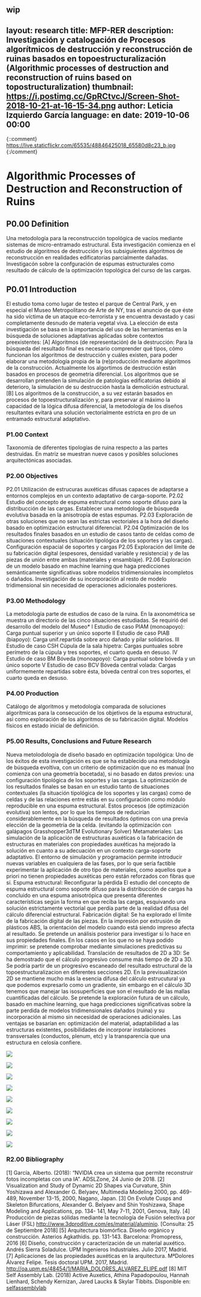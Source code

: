 wip
---
layout: research
title: MFP-RER
description: Investigación y catalogación de Procesos algorítmicos de destrucción y reconstrucción de ruinas basados en topoestructuralización (Algorithmic processes of destruction and reconstruction of ruins based on topostructuralization)
thumbnail: https://i.postimg.cc/GpRCtvcJ/Screen-Shot-2018-10-21-at-16-15-34.png
author: Leticia Izquierdo García
language: en
date: 2019-10-06 00:00
---
{::comment}
https://live.staticflickr.com/65535/48846425018_65580d8c23_b.jpg
{:/comment}
# Algorithmic Processes of Destruction and Reconstruction of Ruins

## P0.00 Definition
Una metodología para la reconstrucción topológica de vacíos mediante sistemas de micro-entramado estructural. 
Esta investigación comienza en el estudio de algoritmos de destrucción y los subsiguientes algoritmos de reconstrucción en realidades edificatorias parcialmente dañadas. 
Investigacón sobre la confguración de espumas estructurales como resultado de cálculo de la optimización topológica del curso de las cargas.

## P0.01 Introduction
El estudio toma como lugar de testeo el parque de Central Park, y en especial el Museo Metropolitano
de Arte de NY, tras el anuncio de que éste ha sido víctima de un ataque eco-terrorista y se encuentra
devastado y casi completamente desnudo de materia vegetal viva.
La elección de esta investigación se basa en la importancia del uso de las herramientas en
la búsqueda de soluciones adaptativas aplicadas sobre contextos preexistentes:
[A] Algoritmos (de representación) de la destrucción: Para la búsqueda del resultado
final es necesario comprender qué tipos, cómo funcionan los algoritmos de destrucción y
cuáles existen, para poder elaborar una metodología propia de la (re)producción mediante
algoritmos de la construcción.
Actualmente los algortimos de destrucción están basados en procesos de geometría
diferencial. Los algoritmos que se desarrollan pretenden la simulación de patologías
edificatorias debido al deterioro, la simulación de su destrucción hasta la demolición
estructural.
[B] Los algoritmos de la construcción, a su vez estarán basados en procesos de
topoestructuralización y, para preservar al máximo la capacidad de la lógica difusa
diferencial, la metodología de los diseños resultantes evitará una solución vectorialmente
estricta en pro de un entramado estructural adaptativo.

### P1.00 Context
Taxonomía de diferentes tipologías de ruina respecto a las partes destruidas. 
En matriz se muestran nueve casos y posibles soluciones arquitectónicas asociadas.

### P2.00 Objectives
P2.01 Utilización de estrucuras auxéticas difusas capaces de adaptarse a entornos
complejos en un contexto adaptativo de carga-soporte.
P2.02 Estudio del concepto de espuma estructural como soporte difuso para la distribucción
de las cargas.
Establecer una metodología de búsqueda evolutiva basada en la anisotropía de estas espumas.
P2.03 Exploración de otras soluciones que no sean las estrictas vectoriales a la hora del
diseño basado en optimización estructural diferencial.
P2.04 Optimización de los resultados finales basados en un estudio de casos tanto de
celdas como de situaciones contextuales (situación tipológica de los soportes y las cargas).
Configuración espacial de soportes y cargas
P2.05 Exploración del límite de su fabricación digital (espesores, densidad variable y
resistencia) y de las piezas de unión entre ambas (materiales y ensamblaje).
P2.06 Exploración de un modelo basado en machine learning que haga predicciones
semánticamente significativas sobre modelos tridimensionales incompletos o dañados.
Investigación de su incorporación al resto de modelo tridimensional sin necesidad de
operaciones adicionales posteriores.

### P3.00 Methodology
La metodología parte de estudios de caso de la ruina. En la axonométrica se muestra un
directorio de las cinco situaciones estudiadas. Se requirió del desarrollo del modelo del Museo*
I Estudio de caso PIAM (monoapoyo): Carga puntual superior y un único soporte
II Estudio de caso PIAB (biapoyo): Carga unif.repartida sobre arco dañado y pilar solidarios.
III Estudio de caso CSH Cúpula de la sala hipetra: Cargas puntuales sobre perímetro de la
cúpula y tres soportes, el cuarto queda en desuso.
IV Estudio de caso BM Bóveda (monoapoyo): Carga puntual sobre bóveda y un único soporte
V Estudio de caso BCV Bóveda central volada: Cargas uniformemente repartidas sobre
ésta, bóveda central con tres soportes, el cuarto queda en desuso.

### P4.00 Production 
Catálogo de algoritmos y metodología comparada de soluciones algorítmicas para la consecución de los objetivos
de la espuma estructural, asi como exploración de los algoritmos de su fabricación digital. 
Modelos físicos en estado inicial de definición.

### P5.00 Results, Conclusions and Future Research 
Nueva metolodología de diseño basado en optimización topológica:
Uno de los éxitos de esta investigación es que se ha establecido una metodología de búsqueda
evoltiva, con un criterio de optimización que no es manual (no comienza con una geometría
bocetada), si no basado en datos previos: una configuración tipológica de los soportes y las cargas.
La optimización de los resultados finales se basan en un estudio tanto de situaciones
contextuales (la situación tipológica de los soportes y las cargas) como de celdas y de
las relaciones entre estás en su configuración como módulo reproducible en una espuma
estructural. Estos procesos (de optimización evolutiva) son lentos, por lo que los tiempos de
reducirían considerablemente en la búsqueda de resultados óptimos con una previa elección
de la geometría de la celda. (evitando la optimización con galápagos Grasshopper3dTM Evolutionary Solver)
Metamateriales:
Las simulación de la aplicación de estructuras auxéticas o la fabricación de estructuras en
materiales con propiedades auxéticas ha mejorado la solución en cuanto a su adecuación
en un contexto carga-soporte adaptativo. El entorno de simulación y programación permite
introducir nuevas variables en cualquiera de las fases, por lo que sería factible experimentar
la aplicación de otro tipo de materiales, como aquellos que a priori no tienen propiedades
auxéticas pero están reforzados con fibras que sí.
Espuma estructural: Reconfigurar la pérdida
El estudio del concepto de espuma estructural como soporte difuso para la distribucción de
cargas ha concluido en una espuma anisotrópica que presenta diferentes características
según la forma en que reciba las cargas, esquivando una solución estrictamente vectorial que
perdía parte de la realidad difusa del cálculo diferencial estructural.
Fabricación digital:
Se ha explorado el límite de la fabricación digital de las piezas. En la impresión por extrusión
de plásticos ABS, la orientación del modelo cuando está siendo impreso afecta al resultado.
Se pretende un análisis posterior para investigar si lo hace en sus propiedades finales.
En los casos en los que no se haya podido imprimir: se pretende comprobar mediante
simulaciones predictivas su comportamiento y aplicabilidad.
Translación de resultados de 2D a 3D:
Se ha demostrado que el cálculo progresivo consume más tiempo de 2D a 3D. Se podría
partir de un progresivo escaneado del resultado estructural de la topoestructuralizacion
en diferentes secciones 2D. En la previsualización 2D se mantiene mucho más la esencia
difusa del cálculo estrucutural ya que podemos expresarlo como un gradiente, sin embargo
en el cálculo 3D tenemos que manejar las isosuperficies que son el resultado de las mallas
cuantificadas del cálculo.
Se pretende la exploración futura de un cálculo, basado en machine learning, que haga
predicciones significativas sobre la parte perdida de modelos tridimensionales dañados
(ruina) y su incorporación al mismo sin necesidad de operaciones adicionales.
Las ventajas se basarían en: optimización del material, adaptabilidad a las estructuras
existentes, posibilidades de incorporar instalaciones transversales (conductos, plenum, etc) y
la transparencia que una estructura en celosía confiere.

![](https://live.staticflickr.com/65535/48847026782_49e5cd24fc_b.jpg)

![](https://live.staticflickr.com/65535/48846532978_02fec2a0d7_b.jpg)

![](https://live.staticflickr.com/65535/48846588808_6aaa1b6351_b.jpg)

![](https://live.staticflickr.com/65535/48846532813_8ae8354f75_b.jpg)

![](https://live.staticflickr.com/65535/48846891531_c5ae8ecb00_b.jpg)

![](https://live.staticflickr.com/65535/48846532483_0a37eca0f1_b.jpg)

![](https://live.staticflickr.com/65535/48846532403_be9ecd0c67_b.jpg)

![](https://live.staticflickr.com/65535/48846891266_e1233616c4_b.jpg)

![](https://live.staticflickr.com/65535/48846958368_764d715844_b.jpg)


### R2.00 Bibliography 
[1] García, Alberto. (2018): “NVIDIA crea un sistema que permite reconstruir fotos incompletas con una IA”. ADSLZone, 24 Junio de 2018. 
[2] Visualization and Study of Dynamic 2D Shapes via Curvature, Shin Yoshizawa and Alexander G. Belyaev, Multimedia Modeling 2000, pp. 469-489, November 13-15, 2000, Nagano, Japan.
[3] On Evolute Cusps and Skeleton Bifurcations, Alexander G. Belyaev and Shin Yoshizawa, Shape Modeling and Applications, pp. 134- 141, May 7-11, 2001, Genova, Italy.
[4] Producción de piezas sólidas mediante la tecnología de Fusión selectiva por Láser (FSL) http://www.3dproditive.com/es/material/aluminio. [Consulta: 25 de Septiembre 2018]
[5] Arquitectura biomórfica. Diseño orgánico y construcción. Asterios Agkathidis. pp. 131-143. Barcelona: Promopress, 2016 
[6] Diseño, construcción y caracterización de un material auxético. Andrés Sierra Soladulce. UPM Ingenieros Industriales. Julio 2017, Madrid.
[7] Aplicaciones de las propiedades auxéticas en la arquitectura. MªDolores Álvarez Felipe. Tesis doctoral UPM. 2017, Madrid. http://oa.upm.es/48454/1/MARIA_DOLORES_ALVAREZ_ELIPE.pdf
[8] MIT Self Assembly Lab. (2018) Active Auxetics, Athina Papadopoulou, Hannah Lienhard, Schendy Kernizan, Jared Laucks & Skylar Tibbits. Disponible en: [selfassemblylab](https://selfassemblylab.mit.edu/active-auxetics/)
